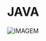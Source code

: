 # JAVA

<img src="https://img.shields.io/badge/Java-ED8B00?style=for-the-badge&logo=java&logoColor=white" alt=IMAGEM BADGE JAVA>
